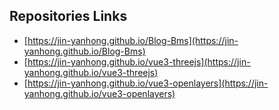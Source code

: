 ## Repositories Links

- [https://jin-yanhong.github.io/Blog-Bms](https://jin-yanhong.github.io/Blog-Bms)
- [https://jin-yanhong.github.io/vue3-threejs](https://jin-yanhong.github.io/vue3-threejs)
- [https://jin-yanhong.github.io/vue3-openlayers](https://jin-yanhong.github.io/vue3-openlayers)
